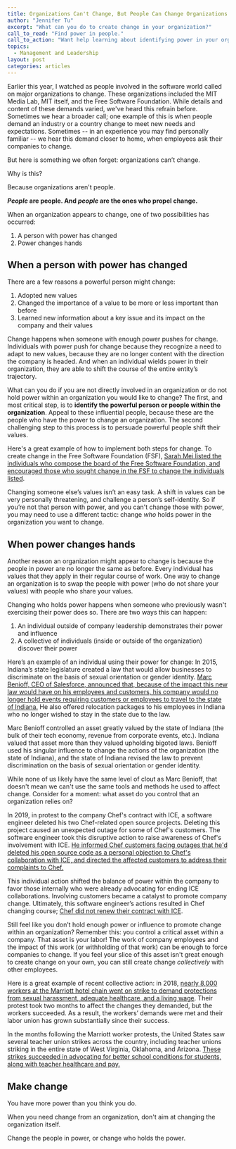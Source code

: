 ```yaml
---
title: Organizations Can't Change, But People Can Change Organizations
author: "Jennifer Tu"
excerpt: "What can you do to create change in your organization?"
call_to_read: "Find power in people."
call_to_action: "Want help learning about identifying power in your organization? Let's talk about coaching."
topics:
  - Management and Leadership
layout: post
categories: articles
---
```


Earlier this year, I watched as people involved  in the software world called on major organizations to change. These organizations included  the MIT Media Lab, MIT itself, and the Free Software Foundation.  While details and  content of these demands varied, we've heard this refrain before.  Sometimes we hear a broader call; one example of this is when people demand an industry or a country change to meet new needs and  expectations.  Sometimes -- in an experience you may find personally familiar -- we hear this demand closer to home, when employees ask their companies to change.

But here is something we often forget: organizations can’t change.

Why is this?

Because organizations aren't people.

**_People_ are people.  And _people_ are the ones who propel change.**

When an organization appears to change, one of two possibilities has occurred:
1. A person with power has changed
2. Power changes hands


## When a person with power has changed

There are a few reasons a powerful person might change:
1. Adopted new values
1. Changed the importance of a value to be more or less important than before
1. Learned new information about a key issue and its impact on the company and their values

Change happens when someone with enough power pushes for change.  Individuals with power push for change because they recognize a need to adapt to new values, because they are no longer content with the direction the company is headed.  And when an individual wields power in their organization, they are able to shift the course of the entire entity’s trajectory.

What can you do if you are not directly involved in an organization or do not hold power within an organization you would like to change? The first, and most critical step, is to **identify the powerful person or people within the organization**. Appeal to these influential people, because these are the people who have the power to change an organization.  The second challenging step to this process is to persuade powerful people shift their values.

Here's a great example of how to implement both steps for change.  To create change in the Free Software Foundation (FSF), [Sarah Mei listed the individuals who compose the board of the Free Software Foundation, and encouraged those who sought change in the FSF to change the individuals listed](https://twitter.com/sarahmei/status/1172291586312425472).

Changing someone else’s values isn’t an easy task.  A shift in values can be very personally threatening, and challenge a person’s self-identity.  So if you’re not that person with power, and you can't change those with power, you may need to use a different tactic:  change _who_ holds power in the organization you want to change.

## When power changes hands

Another reason an organization might appear to change is because the people in power are no longer the same as before.  Every individual has values that they apply in their regular course of work.  One way to change an organization is to swap the people with power (who do not share your values) with people who share your values.

Changing who holds power happens when someone who previously wasn't exercising their power does so.  There are two ways this can happen:
1. An individual outside of company leadership demonstrates their power and influence
2. A collective of individuals (inside or outside of the organization) discover their power

Here’s an example of an individual using their power for change: In 2015, Indiana’s state legislature created a law that would allow businesses to discriminate on the basis of sexual orientation or gender identity.   [Marc Benioff, CEO of Salesforce, announced that, because of the impact this new law would have on his employees and customers, his company would no longer hold events requiring customers or employees to travel to the state of Indiana.](https://www.huffpost.com/entry/marc-benioff-indiana_n_7017032)  He also offered relocation packages to his employees in Indiana who no longer wished to stay in the state due to the law.

Marc Benioff controlled an asset greatly valued by the state of Indiana (the bulk of their tech economy, revenue from corporate events, etc.). Indiana valued that asset more than they valued upholding bigoted laws. Benioff used his singular influence to change the actions of the organization (the state of Indiana), and the state of Indiana revised the law to prevent discrimination on the basis of sexual orientation or gender identity.

While none of us likely have the same level of clout as Marc Benioff, that doesn't mean we can't use the same tools and methods he used to affect change.
Consider for a moment:  what asset do you control that an organization relies on?

In 2019, in protest to the company Chef's contract with ICE, a software engineer deleted his two Chef-related open source projects.  Deleting this project caused an unexpected outage for some of Chef's customers.  The software engineer took this disruptive action to raise awareness of Chef's involvement with ICE.  [He informed Chef customers facing outages that he'd deleted his open source code as a personal objection to Chef's collaboration with ICE, and directed the affected customers to address their complaints to Chef.](https://www.wired.com/story/software-company-chef-wont-renew-ice-contact/)

This individual action shifted the balance of power within the company to favor those internally who were already advocating for ending ICE collaborations.  Involving customers became a catalyst to promote company change.  Ultimately, this software engineer’s actions resulted in Chef changing course; [Chef did not renew their contract with ICE](https://www.vice.com/en_us/article/qvg3q5/chef-not-renewing-ice-immigration-customs-enforcement-contract-after-code-deleting-protest).

Still feel like you don’t hold enough power or influence to promote change within an organization? Remember this: you control a critical asset within a company. That asset is your labor! The work of company employees and the impact of this work (or withholding of that work) can be enough to force companies to change. If you feel your slice of this asset isn't great enough to create change on your own, you can still create change _collectively_ with other employees.

Here is a great example of recent collective action: in 2018, [nearly 8,000 workers at the Marriott hotel chain went on strike to demand protections from sexual harassment, adequate healthcare, and a living wage](https://www.nytimes.com/2018/12/03/travel/san-francisco-marriott-strike-over.html).  Their protest took two months to affect the changes they demanded, but the workers succeeded. As a result, the workers’ demands were met and their labor union has grown substantially since their success.

In the months following the Marriott worker protests, the United States saw several teacher union strikes across the country, including teacher unions striking in the entire state of West Virginia, Oklahoma, and Arizona. [These strikes succeeded in advocating for better school conditions for students, along with teacher healthcare and pay.](https://en.wikipedia.org/wiki/2018%E2%80%9319_education_workers%27_strikes_in_the_United_States)

## Make change

You have more power than you think you do.

When you need change from an organization, don't aim at changing the organization itself.

Change the people in power, or change who holds the power.
